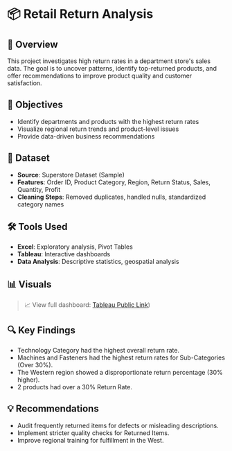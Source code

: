 # 📦 Retail Return Analysis

## 📝 Overview
This project investigates high return rates in a department store's sales data. The goal is to uncover patterns, identify top-returned products, and offer recommendations to improve product quality and customer satisfaction.

## 🎯 Objectives
- Identify departments and products with the highest return rates
- Visualize regional return trends and product-level issues
- Provide data-driven business recommendations

## 📁 Dataset
- **Source**: Superstore Dataset (Sample)
- **Features**: Order ID, Product Category, Region, Return Status, Sales, Quantity, Profit
- **Cleaning Steps**: Removed duplicates, handled nulls, standardized category names

## 🛠️ Tools Used
- **Excel**: Exploratory analysis, Pivot Tables
- **Tableau**: Interactive dashboards
- **Data Analysis**: Descriptive statistics, geospatial analysis

## 📊 Visuals
> 📈 View full dashboard: [Tableau Public Link](https://public.tableau.com/app/profile/kenneth.weeks/viz/RetailReturnAnalysisDashboard/ProjectStory?publish=yes))

## 🔍 Key Findings
- Technology Category had the highest overall return rate.
- Machines and Fasteners had the highest return rates for Sub-Categories (Over 30%).
- The Western region showed a disproportionate return percentage (30% higher).
- 2 products had over a 30% Return Rate.

## 💡 Recommendations
- Audit frequently returned items for defects or misleading descriptions.
- Implement stricter quality checks for Returned Items.
- Improve regional training for fulfillment in the West.
